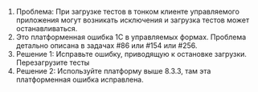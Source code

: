 1. Проблема: При загрузке тестов в тонком клиенте управляемого приложения могут возникать исключения и загрузка тестов может останавливаться.
  1. Это платформенная ошибка 1С в управляемых формах. Проблема детально описана в задачах #86 или #154 или #256.
  1. Решение 1: Исправьте ошибку, приводящую к остановке загрузки. Перезагрузите тесты
  1. Решение 2: Используйте платформу выше 8.3.3, там эта платформенная ошибка исправлена.
